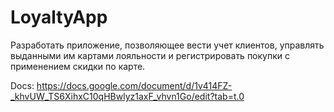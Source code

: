 # LoyaltyApp
Разработать приложение, позволяющее вести учет клиентов, управлять выданными им картами лояльности и регистрировать покупки с применением скидки по карте.

Docs: https://docs.google.com/document/d/1v414FZ-_khvUW_TS6XihxC10qHBwlyz1axF_vhvn1Go/edit?tab=t.0

